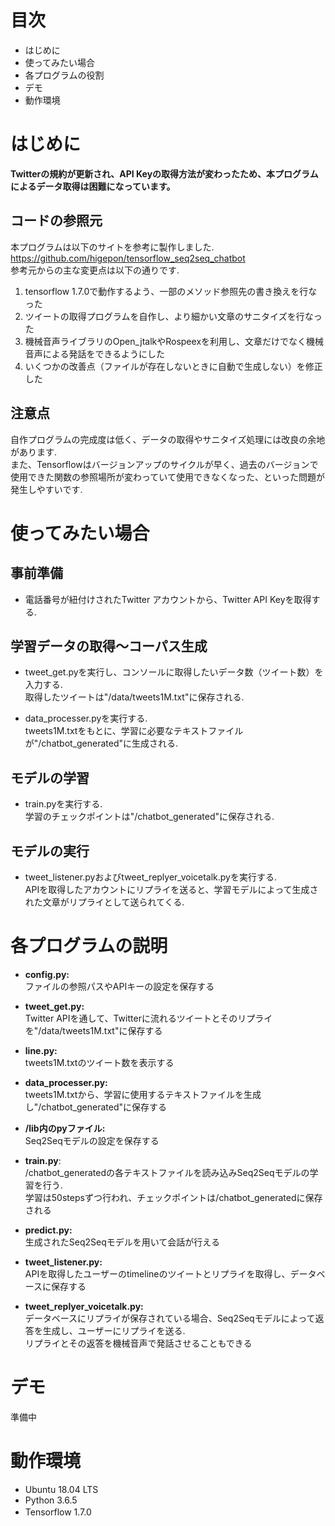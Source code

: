 
# 目次
* はじめに
* 使ってみたい場合
* 各プログラムの役割
* デモ
* 動作環境


# はじめに
**Twitterの規約が更新され、API Keyの取得方法が変わったため、本プログラムによるデータ取得は困難になっています。**

## コードの参照元
本プログラムは以下のサイトを参考に製作しました.<br><https://github.com/higepon/tensorflow_seq2seq_chatbot><br>
参考元からの主な変更点は以下の通りです.<br>
1. tensorflow 1.7.0で動作するよう、一部のメソッド参照先の書き換えを行なった
2. ツイートの取得プログラムを自作し、より細かい文章のサニタイズを行なった
3. 機械音声ライブラリのOpen_jtalkやRospeexを利用し、文章だけでなく機械音声による発話をできるようにした
4. いくつかの改善点（ファイルが存在しないときに自動で生成しない）を修正した

## 注意点
自作プログラムの完成度は低く、データの取得やサニタイズ処理には改良の余地があります.<br>また、Tensorflowはバージョンアップのサイクルが早く、過去のバージョンで使用できた関数の参照場所が変わっていて使用できなくなった、といった問題が発生しやすいです.


# 使ってみたい場合
## 事前準備
* 電話番号が紐付けされたTwitter アカウントから、Twitter API Keyを取得する.

## 学習データの取得〜コーパス生成
* tweet_get.pyを実行し、コンソールに取得したいデータ数（ツイート数）を入力する.<br>取得したツイートは"/data/tweets1M.txt"に保存される.

* data_processer.pyを実行する.<br>tweets1M.txtをもとに、学習に必要なテキストファイルが"/chatbot_generated"に生成される.

## モデルの学習
* train.pyを実行する.<br>学習のチェックポイントは"/chatbot_generated"に保存される.

## モデルの実行
* tweet_listener.pyおよびtweet_replyer_voicetalk.pyを実行する.<br>APIを取得したアカウントにリプライを送ると、学習モデルによって生成された文章がリプライとして送られてくる.

# 各プログラムの説明
* <b>config.py:</b><br>ファイルの参照パスやAPIキーの設定を保存する

* <b>tweet_get.py:</b><br>Twitter APIを通して、Twitterに流れるツイートとそのリプライを"/data/tweets1M.txt"に保存する

* <b>line.py:</b><br>tweets1M.txtのツイート数を表示する

* <b>data_processer.py:</b><br>tweets1M.txtから、学習に使用するテキストファイルを生成し"/chatbot_generated"に保存する

* <b>/lib内のpyファイル:</b><br>Seq2Seqモデルの設定を保存する

* <b>train.py</b>:<br>/chatbot_generatedの各テキストファイルを読み込みSeq2Seqモデルの学習を行う.<br>学習は50stepsずつ行われ、チェックポイントは/chatbot_generatedに保存される
　　　　　　　　
* <b>predict.py:</b><br>生成されたSeq2Seqモデルを用いて会話が行える

* <b>tweet_listener.py:</b><br>APIを取得したユーザーのtimelineのツイートとリプライを取得し、データベースに保存する

* <b>tweet_replyer_voicetalk.py:</b><br>データベースにリプライが保存されている場合、Seq2Seqモデルによって返答を生成し、ユーザーにリプライを送る.<br>リプライとその返答を機械音声で発話させることもできる

# デモ
準備中

# 動作環境
  * Ubuntu 18.04 LTS
  * Python 3.6.5
  * Tensorflow 1.7.0
　
